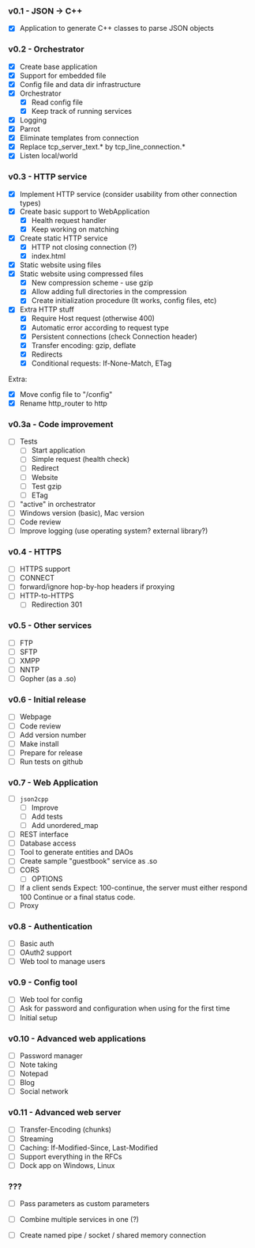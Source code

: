 ### v0.1 - JSON -> C++

- [x] Application to generate C++ classes to parse JSON objects

### v0.2 - Orchestrator

- [x] Create base application
- [x] Support for embedded file
- [x] Config file and data dir infrastructure
- [x] Orchestrator
  - [x] Read config file
  - [x] Keep track of running services
- [x] Logging
- [x] Parrot
- [x] Eliminate templates from connection
- [x] Replace tcp_server_text.* by tcp_line_connection.*
- [x] Listen local/world

### v0.3 - HTTP service

- [x] Implement HTTP service (consider usability from other connection types)
- [x] Create basic support to WebApplication
  - [x] Health request handler
  - [x] Keep working on matching
- [x] Create static HTTP service
  - [x] HTTP not closing connection (?)
  - [x] index.html
- [x] Static website using files
- [x] Static website using compressed files
  - [x] New compression scheme - use gzip
  - [x] Allow adding full directories in the compression
  - [x] Create initialization procedure (It works, config files, etc)
- [x] Extra HTTP stuff
  - [x] Require Host request (otherwise 400)
  - [x] Automatic error according to request type
  - [x] Persistent connections (check Connection header)
  - [x] Transfer encoding: gzip, deflate
  - [x] Redirects
  - [x] Conditional requests: If-None-Match, ETag

Extra:
- [x] Move config file to "/config"
- [x] Rename http_router to http

### v0.3a - Code improvement

- [ ] Tests
  - [ ] Start application
  - [ ] Simple request (health check)
  - [ ] Redirect
  - [ ] Website
  - [ ] Test gzip
  - [ ] ETag
- [ ] "active" in orchestrator
- [ ] Windows version (basic), Mac version
- [ ] Code review
- [ ] Improve logging (use operating system? external library?)

### v0.4 - HTTPS

- [ ] HTTPS support
- [ ] CONNECT
- [ ] forward/ignore hop-by-hop headers if proxying
- [ ] HTTP-to-HTTPS
  - [ ] Redirection 301

### v0.5 - Other services

- [ ] FTP
- [ ] SFTP
- [ ] XMPP
- [ ] NNTP
- [ ] Gopher (as a .so)

### v0.6 - Initial release

- [ ] Webpage
- [ ] Code review
- [ ] Add version number
- [ ] Make install
- [ ] Prepare for release
- [ ] Run tests on github

### v0.7 - Web Application

- [ ] `json2cpp`
  - [ ] Improve
  - [ ] Add tests
  - [ ] Add unordered_map
- [ ] REST interface
- [ ] Database access
- [ ] Tool to generate entities and DAOs
- [ ] Create sample "guestbook" service as .so
- [ ] CORS
  - [ ] OPTIONS
- [ ] If a client sends Expect: 100-continue, the server must either respond 100 Continue or a final status code.
- [ ] Proxy

### v0.8 - Authentication

- [ ] Basic auth
- [ ] OAuth2 support
- [ ] Web tool to manage users

### v0.9 - Config tool

- [ ] Web tool for config
- [ ] Ask for password and configuration when using for the first time
- [ ] Initial setup

### v0.10 - Advanced web applications

- [ ] Password manager
- [ ] Note taking
- [ ] Notepad
- [ ] Blog
- [ ] Social network

### v0.11 - Advanced web server
- [ ] Transfer-Encoding (chunks)
- [ ] Streaming
- [ ] Caching: If-Modified-Since, Last-Modified
- [ ] Support everything in the RFCs
- [ ] Dock app on Windows, Linux

### ???

- [ ] Pass parameters as custom parameters
- [ ] Combine multiple services in one (?)
- [ ] Create named pipe / socket / shared memory connection

